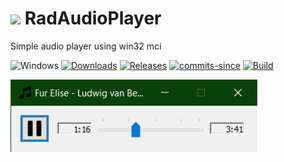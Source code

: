 <!-- ![Icon](res/Music.ico) RadAudioPlayer -->
<img src="res/Music.ico" width=32/> RadAudioPlayer
==========

Simple audio player using win32 mci

![Windows](https://img.shields.io/badge/platform-Windows-blue.svg)
[![Downloads](https://img.shields.io/github/downloads/RadAd/RadAudioPlayer/total.svg)](https://github.com/RadAd/RadAudioPlayer/releases/latest)
[![Releases](https://img.shields.io/github/release/RadAd/RadAudioPlayer.svg)](https://github.com/RadAd/RadAudioPlayer/releases/latest)
[![commits-since](https://img.shields.io/github/commits-since/RadAd/RadAudioPlayer/latest.svg)](commits/master)
[![Build](https://img.shields.io/appveyor/ci/RadAd/RadAudioPlayer.svg)](https://ci.appveyor.com/project/RadAd/RadAudioPlayer)

![Screenshot](docs/screenshot.png)
